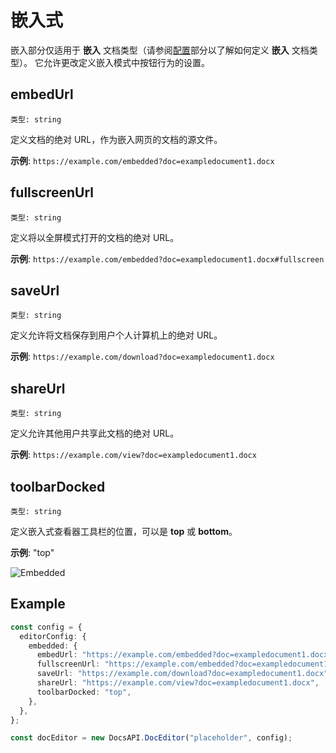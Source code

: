 ﻿# 嵌入式

嵌入部分仅适用于 **嵌入** 文档类型（请参阅[配置](../config.md#type)部分以了解如何定义 **嵌入** 文档类型）。 它允许更改定义嵌入模式中按钮行为的设置。

## embedUrl

`类型: string`

定义文档的绝对 URL，作为嵌入网页的文档的源文件。

**示例**: `https://example.com/embedded?doc=exampledocument1.docx`

## fullscreenUrl

`类型: string`

定义将以全屏模式打开的文档的绝对 URL。

**示例**: `https://example.com/embedded?doc=exampledocument1.docx#fullscreen`

## saveUrl

`类型: string`

定义允许将文档保存到用户个人计算机上的绝对 URL。

**示例**: `https://example.com/download?doc=exampledocument1.docx`

## shareUrl

`类型: string`

定义允许其他用户共享此文档的绝对 URL。

**示例**: `https://example.com/view?doc=exampledocument1.docx`

## toolbarDocked

`类型: string`

定义嵌入式查看器工具栏的位置，可以是 **top** 或 **bottom**。

**示例**: "top"

![Embedded](/assets/images/editor/embedded.png)

## Example

``` ts
const config = {
  editorConfig: {
    embedded: {
      embedUrl: "https://example.com/embedded?doc=exampledocument1.docx",
      fullscreenUrl: "https://example.com/embedded?doc=exampledocument1.docx#fullscreen",
      saveUrl: "https://example.com/download?doc=exampledocument1.docx",
      shareUrl: "https://example.com/view?doc=exampledocument1.docx",
      toolbarDocked: "top",
    },
  },
};

const docEditor = new DocsAPI.DocEditor("placeholder", config);
```
